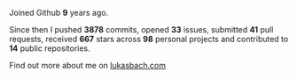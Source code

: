 Joined Github **9** years ago.

Since then I pushed **3878** commits, opened **33** issues, submitted **41** pull requests, received **667** stars across **98** personal projects and contributed to **14** public repositories.

Find out more about me on [lukasbach.com](https://lukasbach.com)

